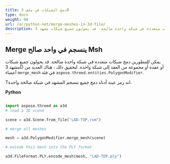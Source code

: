 ```yaml
---
title: دمج الشبكات في ملف 3D
type: docs
weight: 90
url: /ar/python-net/merge-meshes-in-3d-file/
description: يمكن للمطورين دمج شبكات متعددة في شبكة واحدة صالحة. قد يحولون جميع شبكات مشهد 3D أو عقدة أو مجموعة من العقد إلى شبكة واحدة. لتحقيق ذلك ، يوجد ثلاثة أعضاء من MergeMesh في فئة Aspose.ThreeD.Entities.PolygonModifier.
---
```

##  **Merge ينسجم في واحد صالح Msh**
يمكن للمطورين دمج شبكات متعددة في شبكة واحدة صالحة. قد يحولون جميع شبكات مشهد 3D أو عقدة أو مجموعة من العقد إلى شبكة واحدة. لتحقيق ذلك ، هناك العديد من أعضاء `merge_mesh` في فئة `aspose.threed.entities.PolygonModifier`.

Tانه رمز عينة أدناه دمج جميع تنسجم المشهد في شبكة صالحة واحدة.

**Python**

```py

import aspose.threed as a3d
# load a 3D scene

scene = a3d.Scene.from_file("LAD-TOP.rvm")

# merge all meshes

mesh = a3d.PolygonModifier.merge_mesh(scene)

# encode this mesh into the PLY format

a3d.FileFormat.PLY.encode_mesh(mesh, "LAD-TOP.ply")

```
